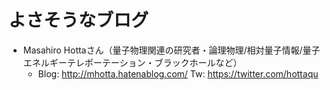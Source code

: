 # よさそうなブログ

- Masahiro Hottaさん（量子物理関連の研究者・論理物理/相対量子情報/量子エネルギーテレポーテーション・ブラックホールなど）
	- Blog: http://mhotta.hatenablog.com/ Tw: https://twitter.com/hottaqu

